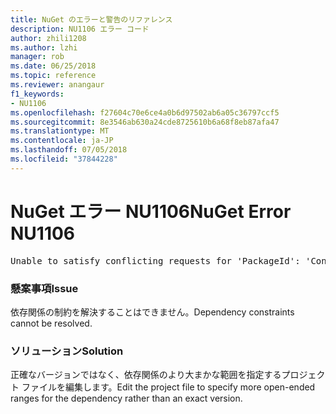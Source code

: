 ```yaml
---
title: NuGet のエラーと警告のリファレンス
description: NU1106 エラー コード
author: zhili1208
ms.author: lzhi
manager: rob
ms.date: 06/25/2018
ms.topic: reference
ms.reviewer: anangaur
f1_keywords:
- NU1106
ms.openlocfilehash: f27604c70e6ce4a0b6d97502ab6a05c36797ccf5
ms.sourcegitcommit: 8e3546ab630a24cde8725610b6a68f8eb87afa47
ms.translationtype: MT
ms.contentlocale: ja-JP
ms.lasthandoff: 07/05/2018
ms.locfileid: "37844228"
---
```

# <a name="nuget-error-nu1106"></a><span data-ttu-id="6e210-103">NuGet エラー NU1106</span><span class="sxs-lookup"><span data-stu-id="6e210-103">NuGet Error NU1106</span></span>

<pre>Unable to satisfy conflicting requests for 'PackageId': 'Conflict path' Framework: 'Target graph'</pre>

### <a name="issue"></a><span data-ttu-id="6e210-104">懸案事項</span><span class="sxs-lookup"><span data-stu-id="6e210-104">Issue</span></span>
<span data-ttu-id="6e210-105">依存関係の制約を解決することはできません。</span><span class="sxs-lookup"><span data-stu-id="6e210-105">Dependency constraints cannot be resolved.</span></span>

### <a name="solution"></a><span data-ttu-id="6e210-106">ソリューション</span><span class="sxs-lookup"><span data-stu-id="6e210-106">Solution</span></span>
<span data-ttu-id="6e210-107">正確なバージョンではなく、依存関係のより大まかな範囲を指定するプロジェクト ファイルを編集します。</span><span class="sxs-lookup"><span data-stu-id="6e210-107">Edit the project file to specify more open-ended ranges for the dependency rather than an exact version.</span></span>